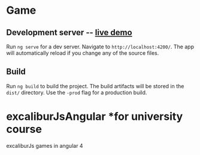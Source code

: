 
# Game

## Development server -- <a href="http://example.com" target="_blank">live demo</a>

Run `ng serve` for a dev server. Navigate to `http://localhost:4200/`. The app will automatically reload if you change any of the source files.

## Build

Run `ng build` to build the project. The build artifacts will be stored in the `dist/` directory. Use the `-prod` flag for a production build.

# excaliburJsAngular *for university course 
excaliburJs games in angular 4
